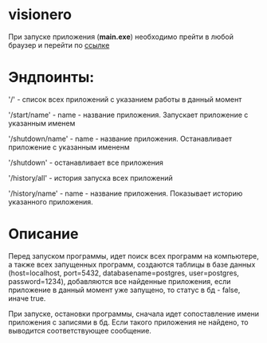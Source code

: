 # visionero

При запуске приложения (**main.exe**) необходимо прейти в любой браузер и перейти по [ссылке](http://127.0.0.1:8000/)

# Эндпоинты:
'/' - список всех приложений с указанием работы в данный момент

'/start/name' - name - название приложения. Запускает приложение с указанным именем

'/shutdown/name' - name - название приложения. Останавливает приложение с указанным имененм

'/shutdown' - останавливает все приложения

'/history/all' - история запуска всех приложений

'/history/name' - name - название приложения. Показывает историю указанного приложения.

# Описание
Перед запуском программы, идет поиск всех программ на компьютере, а также всех запущенных программ, создаются таблицы в базе данных (host=localhost, port=5432, databasename=postgres, user=postgres, password=1234), добавляются все найденные приложения, если приложение в данный момент уже запущено, то статус в бд - false, иначе true.

При запуске, остановки программы, сначала идет сопоставление имени приложения с записями в бд. Если такого приложения не найдено, то выводится соответствующее сообщение.
